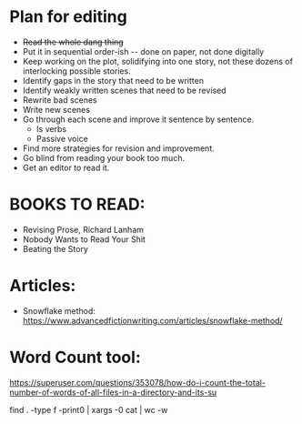 # Plan for editing

* ~~Read the whole dang thing~~
* Put it in sequential order-ish -- done on paper, not done digitally
* Keep working on the plot, solidifying into one story, not these dozens of interlocking possible stories. 
* Identify gaps in the story that need to be written
* Identify weakly written scenes that need to be revised
* Rewrite bad scenes
* Write new scenes
* Go through each scene and improve it sentence by sentence.
  - Is verbs
  - Passive voice
* Find more strategies for revision and improvement. 
* Go blind from reading your book too much. 
* Get an editor to read it.

# BOOKS TO READ: 
* Revising Prose, Richard Lanham
* Nobody Wants to Read Your Shit
* Beating the Story

# Articles: 
* Snowflake method: https://www.advancedfictionwriting.com/articles/snowflake-method/ 

# Word Count tool: 
https://superuser.com/questions/353078/how-do-i-count-the-total-number-of-words-of-all-files-in-a-directory-and-its-su

find . -type f -print0 | xargs -0 cat | wc -w